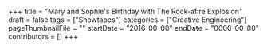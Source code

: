+++
title = "Mary and Sophie's Birthday with The Rock-afire Explosion"
draft = false
tags = ["Showtapes"]
categories = ["Creative Engineering"]
pageThumbnailFile = ""
startDate = "2016-00-00"
endDate = "0000-00-00"
contributors = []
+++
